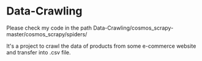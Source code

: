# Data-Crawling

Please check my code in the path Data-Crawling/cosmos_scrapy-master/cosmos_scrapy/spiders/

It's a project to crawl the data of products from some e-commerce website and transfer into .csv file.
